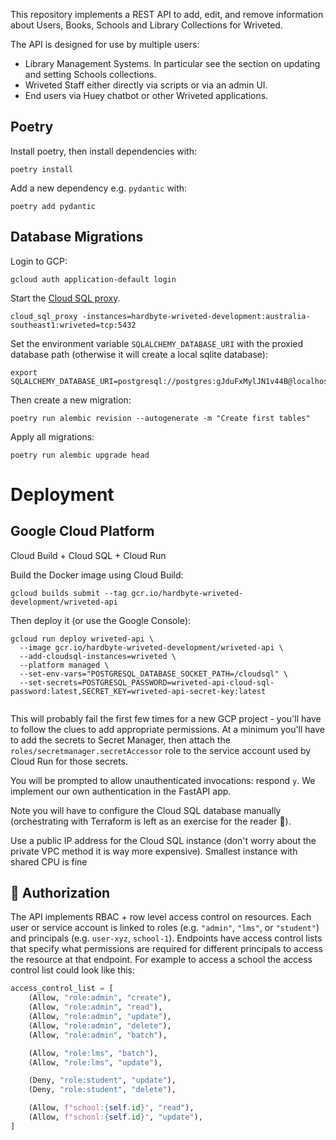 
This repository implements a REST API to add, edit, and remove information about 
Users, Books, Schools and Library Collections for Wriveted.

The API is designed for use by multiple users:
* Library Management Systems. In particular see the section on updating and setting Schools collections.
* Wriveted Staff either directly via scripts or via an admin UI.
* End users via Huey chatbot or other Wriveted applications.


## Poetry

Install poetry, then install dependencies with:

```shell
poetry install
```

Add a new dependency e.g. `pydantic` with:

```shell
poetry add pydantic
```


## Database Migrations

Login to GCP:

```shell
gcloud auth application-default login
```

Start the [Cloud SQL proxy](https://cloud.google.com/sql/docs/postgres/quickstart-proxy-test?authuser=1).

```shell
cloud_sql_proxy -instances=hardbyte-wriveted-development:australia-southeast1:wriveted=tcp:5432
```

Set the environment variable `SQLALCHEMY_DATABASE_URI` with the proxied database path (otherwise it will create a local sqlite database):

```
export SQLALCHEMY_DATABASE_URI=postgresql://postgres:gJduFxMylJN1v44B@localhost/postgres
```

Then create a new migration:

```shell
poetry run alembic revision --autogenerate -m "Create first tables"
```

Apply all migrations:

```shell
poetry run alembic upgrade head
```


# Deployment

## Google Cloud Platform

Cloud Build + Cloud SQL + Cloud Run

Build the Docker image using Cloud Build:

`gcloud builds submit --tag gcr.io/hardbyte-wriveted-development/wriveted-api`

Then deploy it (or use the Google Console):

```shell
gcloud run deploy wriveted-api \
  --image gcr.io/hardbyte-wriveted-development/wriveted-api \
  --add-cloudsql-instances=wriveted \
  --platform managed \
  --set-env-vars="POSTGRESQL_DATABASE_SOCKET_PATH=/cloudsql" \
  --set-secrets=POSTGRESQL_PASSWORD=wriveted-api-cloud-sql-password:latest,SECRET_KEY=wriveted-api-secret-key:latest
  
```

This will probably fail the first few times for a new GCP project - you'll have
to follow the clues to add appropriate permissions.
At a minimum you'll have to add the secrets to Secret Manager, then attach
the `roles/secretmanager.secretAccessor` role to the service account used by 
Cloud Run for those secrets.

You will be prompted to allow unauthenticated invocations: respond `y`. We 
implement our own authentication in the FastAPI app.

Note you will have to configure the Cloud SQL database manually 
(orchestrating with Terraform is left as an exercise for the reader 👋).

Use a public IP address for the Cloud SQL instance (don't worry about the
private VPC method it is way more expensive).
Smallest instance with shared CPU is fine 



## 🚨 Authorization

The API implements RBAC + row level access control on resources. Each user or service account
is linked to roles (e.g. `"admin"`, `"lms"`, or `"student"`) and principals (e.g. `user-xyz`,
`school-1`). Endpoints have access control lists that specify what permissions are required for
different principals to access the resource at that endpoint. For example to access a school
the access control list could look like this:

```python
access_control_list = [
    (Allow, "role:admin", "create"),
    (Allow, "role:admin", "read"),
    (Allow, "role:admin", "update"),
    (Allow, "role:admin", "delete"),
    (Allow, "role:admin", "batch"),

    (Allow, "role:lms", "batch"),
    (Allow, "role:lms", "update"),

    (Deny, "role:student", "update"),
    (Deny, "role:student", "delete"),

    (Allow, f"school:{self.id}", "read"),
    (Allow, f"school:{self.id}", "update"),
]
```
